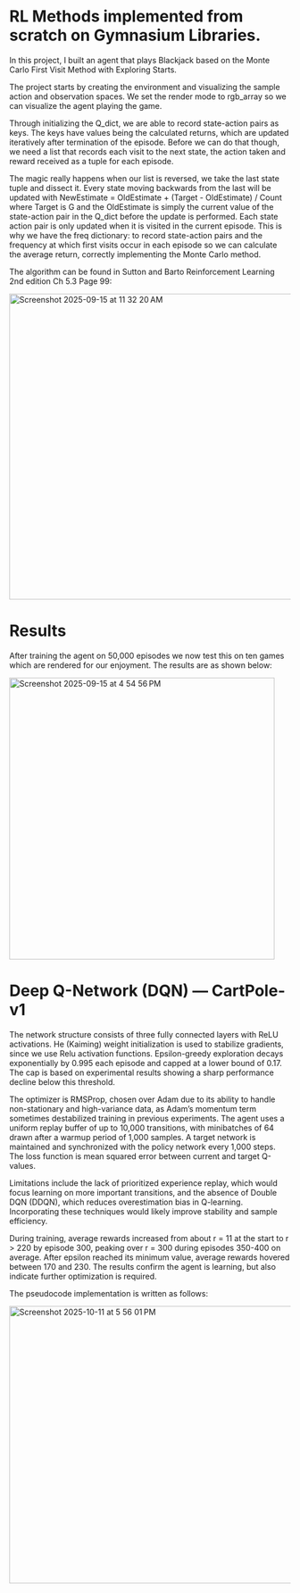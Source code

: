 
# **RL Methods implemented from scratch on Gymnasium Libraries.**

In this project, I built an agent that plays Blackjack based on the Monte Carlo First Visit Method with Exploring Starts.

The project starts by creating the environment and visualizing the sample action and observation spaces. We set the render mode to rgb_array so we can visualize the agent playing the game.

Through initializing the Q_dict, we are able to record state-action pairs as keys. The keys have values being the calculated returns, which are updated iteratively after termination of the episode. Before we can do that though, we need a list that records each visit to the next state, the action taken and reward received as a tuple for each episode. 

The magic really happens when our list is reversed, we take the last state tuple and dissect it. Every state moving backwards from the last will be updated with NewEstimate = OldEstimate + (Target - OldEstimate) / Count where Target is G and the OldEstimate is simply the current value of the state-action pair in the Q_dict before the update is performed. Each state action pair is only updated when it is visited in the current episode. This is why we have the freq dictionary: to record state-action pairs and the frequency at which first visits occur in each episode so we can calculate the average return, correctly implementing the Monte Carlo method.

The algorithm can be found in Sutton and Barto Reinforcement Learning 2nd edition Ch 5.3 Page 99: 

<img width="1049" height="548" alt="Screenshot 2025-09-15 at 11 32 20 AM" src="https://github.com/user-attachments/assets/d8c2d299-2f1b-4a44-a0e6-b80a00a24dfa" />

# Results

After training the agent on 50,000 episodes we now test this on ten games which are rendered for our enjoyment. The results are as shown below: 


<img width="475" height="505" alt="Screenshot 2025-09-15 at 4 54 56 PM" src="https://github.com/user-attachments/assets/4995b975-3282-4f69-9eaa-3d7832ece8f1" />


# **Deep Q-Network (DQN) — CartPole-v1**

 The network structure consists of three fully connected layers with ReLU activations. He (Kaiming) weight initialization is used to stabilize gradients, since we use Relu activation functions. Epsilon-greedy exploration decays exponentially by 0.995 each episode and capped at a lower bound of 0.17. The cap is based on experimental results showing a sharp performance decline below this threshold.

The optimizer is RMSProp, chosen over Adam due to its ability to handle non-stationary and high-variance data, as Adam’s momentum term sometimes destabilized training in previous experiments. The agent uses a uniform replay buffer of up to 10,000 transitions, with minibatches of 64 drawn after a warmup period of 1,000 samples. A target network is maintained and synchronized with the policy network every 1,000 steps. The loss function is mean squared error between current and target Q-values.

Limitations include the lack of prioritized experience replay, which would focus learning on more important transitions, and the absence of Double DQN (DDQN), which reduces overestimation bias in Q-learning. Incorporating these techniques would likely improve stability and sample efficiency.

During training, average rewards increased from about r = 11 at the start to r > 220 by episode 300, peaking over r = 300 during episodes 350-400 on average. After epsilon reached its minimum value, average rewards hovered between 170 and 230. The results confirm the agent is learning, but also indicate further optimization is required.

The pseudocode implementation is written as follows:

<img width="972" height="497" alt="Screenshot 2025-10-11 at 5 56 01 PM" src="https://github.com/user-attachments/assets/6a7c9c41-0253-4de9-b34b-0870e582b195" />




